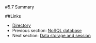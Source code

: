 #5.7 Summary


##Links
- [Directory](preface.md)
- Previous section: [NoSQL database](05.6.md)
- Next section: [Data storage and session](06.0.md)